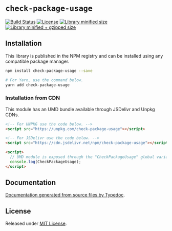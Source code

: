 # `check-package-usage`

[![Build Status](https://travis-ci.org/VitorLuizC/check-package-usage.svg?branch=master)](https://travis-ci.org/VitorLuizC/check-package-usage)
[![License](https://badgen.net/github/license/VitorLuizC/check-package-usage)](./LICENSE)
[![Library minified size](https://badgen.net/bundlephobia/min/check-package-usage)](https://bundlephobia.com/result?p=check-package-usage)
[![Library minified + gzipped size](https://badgen.net/bundlephobia/minzip/check-package-usage)](https://bundlephobia.com/result?p=check-package-usage)

## Installation

This library is published in the NPM registry and can be installed using any compatible package manager.

```sh
npm install check-package-usage --save

# For Yarn, use the command below.
yarn add check-package-usage
```

### Installation from CDN

This module has an UMD bundle available through JSDelivr and Unpkg CDNs.

```html
<!-- For UNPKG use the code below. -->
<script src="https://unpkg.com/check-package-usage"></script>

<!-- For JSDelivr use the code below. -->
<script src="https://cdn.jsdelivr.net/npm/check-package-usage"></script>

<script>
  // UMD module is exposed through the "CheckPackageUsage" global variable.
  console.log(CheckPackageUsage);
</script>
```

## Documentation

[Documentation generated from source files by Typedoc](./docs/README.md).

## License

Released under [MIT License](./LICENSE).
